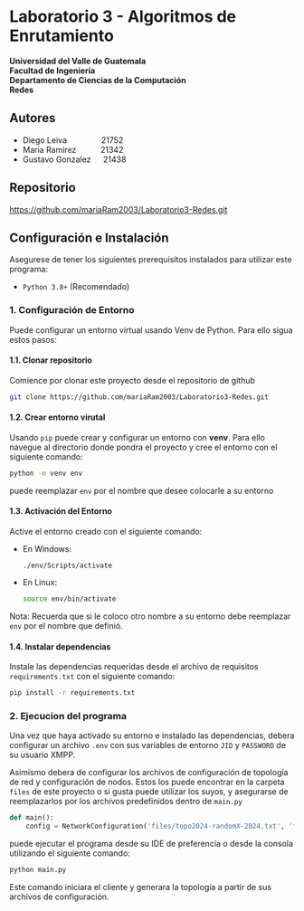 # Laboratorio 3 - Algoritmos de Enrutamiento

**Universidad del Valle de Guatemala**\
**Facultad de Ingeniería**\
**Departamento de Ciencias de la Computación**\
**Redes**


## Autores
- Diego Leiva &emsp;&emsp;&emsp; &ensp; 21752
- Maria Ramirez &emsp;&emsp;&ensp; 21342
- Gustavo Gonzalez &emsp; 21438


## Repositorio
https://github.com/mariaRam2003/Laboratorio3-Redes.git

## Configuración e Instalación
Asegurese de tener los siguientes prerequisitos instalados para utilizar este programa:

- `Python 3.8+` (Recomendado)


### 1. Configuración de Entorno
Puede configurar un entorno virtual usando Venv de Python. Para ello sigua estos pasos:

#### 1.1. Clonar repositorio
Comience por clonar este proyecto desde el repositorio de github
```bash
git clone https://github.com/mariaRam2003/Laboratorio3-Redes.git
```
#### 1.2. Crear entorno virutal
Usando `pip` puede crear y configurar un entorno con **venv**. Para ello navegue al directorio donde pondra el proyecto y cree el entorno con el siguiente comando:
```bash
python -m venv env
```
puede reemplazar `env` por el nombre que desee colocarle a su entorno

#### 1.3. Activación del Entorno
Active el entorno creado con el siguiente comando:

- En Windows:
  ```commandline
  ./env/Scripts/activate
  ```
- En Linux:
  ```bash
  source env/bin/activate
  ```
Nota: Recuerda que si le coloco otro nombre a su entorno debe reemplazar `env` por el nombre que definió.

#### 1.4. Instalar dependencias
Instale las dependencias requeridas desde el archivo de requisitos `requirements.txt` con el siguiente comando:
```bash
pip install -r requirements.txt
```

### 2. Ejecucion del programa
Una vez que haya activado su entorno e instalado las dependencias, debera configurar un archivo `.env` con sus variables de entorno `JID` y `PASSWORD` de su usuario XMPP.

Asimismo debera de configurar los archivos de configuración de topología de red y configuración de nodos. Estos los puede encontrar en la carpeta `files` de este proyecto o si gusta puede utilizar los suyos, y asegurarse de reemplazarlos por los archivos predefinidos dentro de `main.py`

```python
def main():
    config = NetworkConfiguration('files/topo2024-randomX-2024.txt', 'files/names2024-randomX-2024.txt')
```

puede ejecutar el programa desde su IDE de preferencia o desde la consola utilizando el siguiente comando:

```bash
python main.py
```
Este comando iniciara el cliente y generara la topología a partir de sus archivos de configuración.